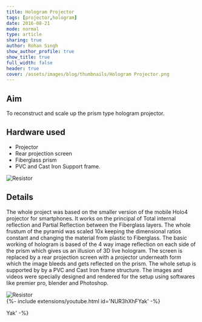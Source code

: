 ```yaml
---
title: Hologram Projector
tags: [projector,hologram]
date: 2016-08-21
mode: normal
type: article
sharing: true
author: Rohan Singh 
show_author_profile: true
show_title: true
full_width: false
header: true
cover: /assets/images/blog/thumbnails/Hologram Projector.png
---
```


## Aim
To reconstruct and scale up the prism type hologram projector.
<!--more-->

## Hardware used
- Projector
- Rear projection screen
- Fiberglass prism
- PVC and Cast Iron Support frame.
<img src="{{site.baseurl}}/assets/images/blog/Hologram-projector/1.png" alt="Resistor" width=auto height=auto>

## Details
The whole project was based on the smaller version of the mobile Holo4 projector for smartphones. It works on the principal of Total internal reflection and Partial Reflection between the Fiberglass layers. The whole frustum of the pyramid was scaled 10x keeping the dimensional ratios constant and changing the material from plastic to Fiberglass. The basic working of hologram is based of the 4 way image reflection on each side of the prism which gives us an illusion of 3D live hologram. The screen is replaced by a rear projection screen with a projector underneath form which the image bleeds and gets reflected on the prism. The whole setup is supported by by a PVC and Cast Iron frame structure. The images and videos were specially designed and rendered for the setup using softwares like premier pro, blender and Photoshop.

<img src="{{site.baseurl}}/assets/images/blog/Hologram-projector/2.png" alt="Resistor" width=auto height=auto>

<div>{%- include extensions/youtube.html id='NUR3hXhFYak' -%}</div>

Yak' -%}</div>

